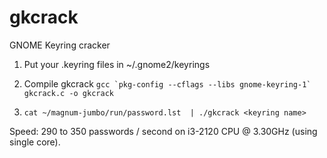 gkcrack
=======

GNOME Keyring cracker

1. Put your .keyring files in ~/.gnome2/keyrings

2. Compile gkcrack ```gcc `pkg-config --cflags --libs gnome-keyring-1` gkcrack.c -o gkcrack```

3. ```cat ~/magnum-jumbo/run/password.lst  | ./gkcrack <keyring name>```

Speed: 290 to 350 passwords / second on i3-2120 CPU @ 3.30GHz (using single core).